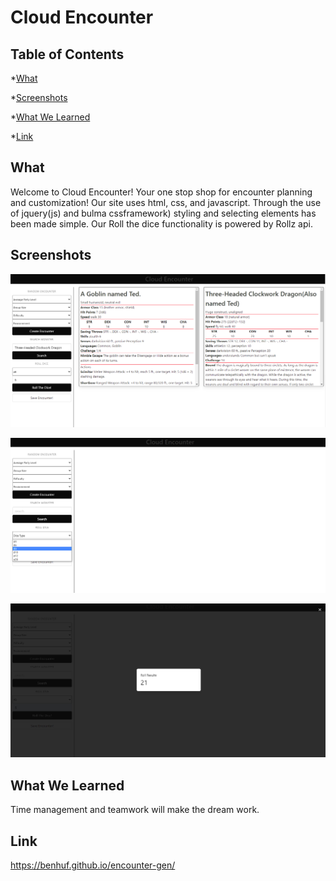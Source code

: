 # Cloud Encounter


## Table of Contents

*[What](#What)

*[Screenshots](#Screenshots)

*[What We Learned](#What-we-learned)

*[Link](#Link)


## What
Welcome to Cloud Encounter! Your one stop shop for encounter planning and customization!
Our site uses html, css, and javascript. Through the use of jquery(js) and bulma cssframework)
styling and selecting elements has been made simple. Our Roll the dice functionality is powered
by Rollz api. 


## Screenshots
![](./assets/images/screenshot2.png)

![](./assets/images/screenshot3.png)

![](./assets/images/screenshot4.png)

## What We Learned

Time management and teamwork will make the dream work.

## Link

https://benhuf.github.io/encounter-gen/